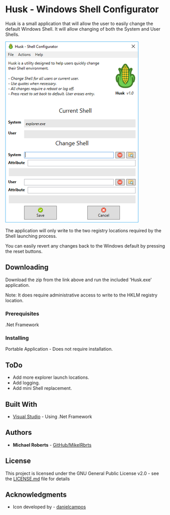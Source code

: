 # Husk - Windows Shell Configurator

Husk is a small application that will allow the user to easily change the default Windows Shell. It will allow changing of both the System and User Shells. 

![App Screenshot](https://github.com/MikelRbrts/Husk/blob/master/huskSS.PNG)

The application will only write to the two registry locations required by the Shell launching process. 

You can easily revert any changes back to the Windows default by pressing the reset buttons. 

## Downloading

Download the zip from the link above and run the included 'Husk.exe' application.

Note: It does require administrative access to write to the HKLM registry location.

### Prerequisites

.Net Framework

### Installing

Portable Application - Does not require installation. 

## ToDo

* Add more explorer launch locations.
* Add logging.
* Add mini Shell replacement.

## Built With

* [Visual Studio](http://www.visualstudio.com) - Using .Net Framework

## Authors

* **Michael Roberts** - [GitHub/MikelRbrts](https://github.com/MikelRbrts)

## License

This project is licensed under the GNU General Public License v2.0 - see the [LICENSE.md](LICENSE.md) file for details

## Acknowledgments

* Icon developed by - [danielcampos](https://www.vecteezy.com/vector-art/95126-set-of-ear-of-corn-vector-flat-icons)